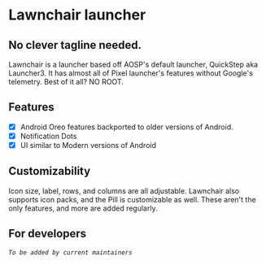 # Lawnchair launcher
## No clever tagline needed.

Lawnchair is a launcher based off AOSP's default launcher, QuickStep aka Launcher3.
It has almost all of Pixel launcher's features without Google's telemetry. Best of it all? NO ROOT.

## Features 

- [x] Android Oreo features backported to older versions of Android. 
- [x] Notification Dots
- [x] UI similar to Modern versions of Android

## Customizability

Icon size, label, rows, and columns are all adjustable. Lawnchair also supports icon packs, and the Pill is customizable as well. These aren't the only features, and more are added regularly.

## For developers 

*`To be added by current maintainers`*
